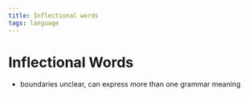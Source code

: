 ```yaml
---
title: Inflectional words
tags: language
---
```


# Inflectional Words
- boundaries unclear, can express more than one grammar meaning


































